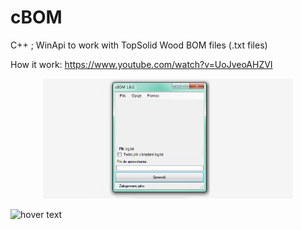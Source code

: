 # cBOM
C++ ; 
WinApi to work with TopSolid Wood BOM files (.txt files)

How it work:
https://www.youtube.com/watch?v=UoJveoAHZVI


<p align="center">
  <img src="https://github.com/binariusO1/cBOM/blob/master/cBOM.png?raw=true " width="400" title="hover text">
</p>

<p align="left">
  <img src="https://github.githubassets.com/images/icons/emoji/unicode/1f6a7.png" width="30" title="hover text">
</p>

